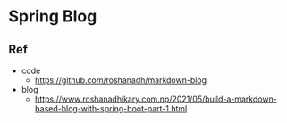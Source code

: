 # Spring Blog


## Ref
- code
	- https://github.com/roshanadh/markdown-blog
- blog
	- https://www.roshanadhikary.com.np/2021/05/build-a-markdown-based-blog-with-spring-boot-part-1.html